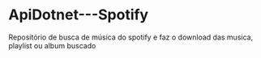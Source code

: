 # ApiDotnet---Spotify
Repositório de busca de música do spotify e faz o download das musica, playlist ou album buscado
